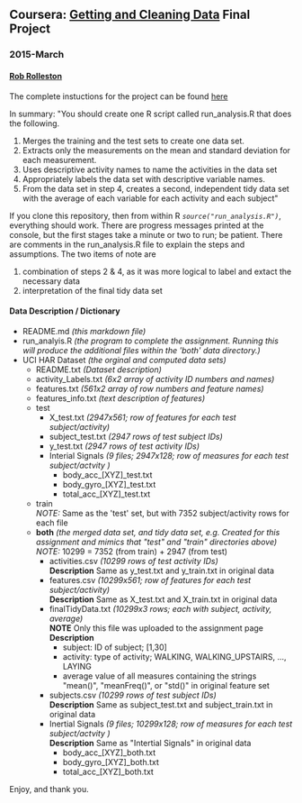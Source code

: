 ## Coursera: [Getting and Cleaning Data](https://class.coursera.org/getdata-012) Final Project
### 2015-March
#### [Rob Rolleston](rob.rolleston@xerox.com)

The complete instuctions for the project can be found [here](https://class.coursera.org/getdata-012/human_grading)

In summary:
"You should create one R script called run_analysis.R that does the following. 

1.  Merges the training and the test sets to create one data set.
2.  Extracts only the measurements on the mean and standard deviation for each measurement. 
3.  Uses descriptive activity names to name the activities in the data set
4.  Appropriately labels the data set with descriptive variable names. 
5.  From the data set in step 4, creates a second, independent tidy data set with the average of each variable for each activity and each subject"

If you clone this repository, then from within R *`source("run_analysis.R")`*, everything should work.  There are progress messages printed at the console, but the first stages take a minute or two to run; be patient.  There are comments in the run_analysis.R file to explain the steps and assumptions.  The two items of note are  

1. combination of steps 2 & 4, as it was more logical to label and extact the necessary data  
2. interpretation of the final tidy data set

#### Data Description / Dictionary

* README.md *(this markdown file)* 
* run_analyis.R *(the program to complete the assignment.  Running this will produce the additional files within the 'both' data directory.)*
* UCI HAR Dataset *(the orginal and computed data sets)*
    + README.txt *(Dataset description)*
    + activity_Labels.txt *(6x2 array of activity ID numbers and names)*
    + features.txt *(561x2 array of row numbers and feature names)*
    + features_info.txt *(text description of features)*
    + test
        + X_test.txt *(2947x561; row of features for each test subject/activity)*
        + subject_test.txt *(2947 rows of test subject IDs)*
        + y_test.txt *(2947 rows of test activity IDs)*
        + Interial Signals *(9 files; 2947x128; row of measures for each test subject/actvity )*
            + body\_acc\_[XYZ]_test.txt
            + body\_gyro\_[XYZ]_test.txt
            + total\_acc\_[XYZ]_test.txt
    + train  
    *NOTE:*  Same as the 'test' set, but with 7352 subject/activity rows for each file  
    + **both** *(the merged data set, and tidy data set, e.g. Created for this assignment and mimics that "test" and "train" directories above)*  
    *NOTE:*  10299 = 7352 (from train) + 2947 (from test)
        + activities.csv *(10299 rows of test activity IDs)*  
        **Description** Same as y\_test.txt and y\_train.txt in original data
        + features.csv *(10299x561; row of features for each test subject/activity)*  
        **Description** Same as X\_test.txt and X\_train.txt in original data
        + finalTidyData.txt *(10299x3 rows; each with subject, activity, average)*  
        **NOTE** Only this file was uploaded to the assignment page  
        **Description** 
            + subject: ID of subject; [1,30]
            + activity: type of activity; WALKING, WALKING_UPSTAIRS, ..., LAYING
            + average value of all measures containing the strings "mean()", "meanFreq()", or "std()" in original feature set  
        + subjects.csv *(10299 rows of test subject IDs)*  
        **Description** Same as subject\_test.txt and subject\_train.txt in original data
        + Inertial Signals *(9 files; 10299x128; row of measures for each test subject/actvity )*  
        **Description** Same as "Intertial Signals" in original data
            + body\_acc\_[XYZ]_both.txt
            + body\_gyro\_[XYZ]_both.txt
            + total\_acc\_[XYZ]_both.txt  

  

Enjoy, and thank you.
